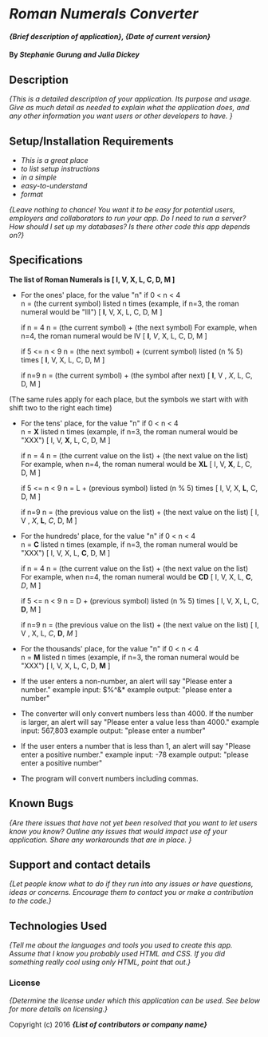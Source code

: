 # _Roman Numerals Converter_

#### _{Brief description of application}, {Date of current version}_

#### By _**Stephanie Gurung and Julia Dickey**_

## Description

_{This is a detailed description of your application. Its purpose and usage.  Give as much detail as needed to explain what the application does, and any other information you want users or other developers to have. }_

## Setup/Installation Requirements

* _This is a great place_
* _to list setup instructions_
* _in a simple_
* _easy-to-understand_
* _format_

_{Leave nothing to chance! You want it to be easy for potential users, employers and collaborators to run your app. Do I need to run a server? How should I set up my databases? Is there other code this app depends on?}_

## Specifications

**The list of Roman Numerals is [ I, V, X, L, C, D, M ]**


* For the ones' place, for the value "n"
  if 0 < n < 4  
  n = (the current symbol) listed n times (example, if n=3, the roman numeral would be
  "III")
  [ **I**, V, X, L, C, D, M ]

  if n = 4
  n = (the current symbol) + (the next symbol)
  For example, when n=4, the roman numeral would be IV
  [ **I**, _V_, X, L, C, D, M ]

  if 5 <= n < 9
  n = (the next symbol) + (current symbol) listed (n % 5) times
  [ **I**, V, X, L, C, D, M ]

  if n=9
  n = (the current symbol) + (the symbol after next)
  [ **I**, V , _X_, L, C, D, M ]

(The same rules apply for each place, but the symbols we start with with shift two to the right each time)

* For the tens' place, for the value "n"
  if 0 < n < 4  
  n = **X** listed n times (example, if n=3, the roman numeral would be
  "XXX")
  [ I, V, **X**, L, C, D, M ]

  if n = 4
  n = (the current value on the list) + (the next value on the list)
  For example, when n=4, the roman numeral would be **XL**
  [ I, V, **X**, _L_, C, D, M ]

  if 5 <= n < 9
  n = L + (previous symbol) listed (n % 5) times
  [ I, V, X, **L**, C, D, M ]

  if n=9
  n = (the previous value on the list) + (the next value on the list)
  [ I, V , _X_, **L**, _C_, D, M ]

* For the hundreds' place, for the value "n"
  if 0 < n < 4  
  n = **C** listed n times (example, if n=3, the roman numeral would be
  "XXX")
  [ I, V, X, L, **C**, D, M ]

  if n = 4
  n = (the current value on the list) + (the next value on the list)
  For example, when n=4, the roman numeral would be **CD**
  [ I, V, X, L, **C**, _D_, M ]

  if 5 <= n < 9
  n = D + (previous symbol) listed (n % 5) times
  [ I, V, X, L, C, **D**, M ]

  if n=9
  n = (the previous value on the list) + (the next value on the list)
  [ I, V , X, L, _C_, **D**, _M_ ]

* For the thousands' place, for the value "n"
  if 0 < n < 4  
  n = **M** listed n times (example, if n=3, the roman numeral would be
  "XXX")
  [ I, V, X, L, C, D, **M** ]

* If the user enters a non-number, an alert will say "Please enter a number."
  example input: $%^&*
  example output: "please enter a number"

* The converter will only convert numbers less than 4000. If the number is larger, an alert will say     "Please enter a value less than 4000."
  example input: 567,803
  example output: "please enter a number"

* If the user enters a number that is less than 1, an alert will say "Please enter a positive number."
  example input: -78
  example output: "please enter a positive number"

* The program will convert numbers including commas.


## Known Bugs

_{Are there issues that have not yet been resolved that you want to let users know you know?  Outline any issues that would impact use of your application.  Share any workarounds that are in place. }_

## Support and contact details

_{Let people know what to do if they run into any issues or have questions, ideas or concerns.  Encourage them to contact you or make a contribution to the code.}_

## Technologies Used

_{Tell me about the languages and tools you used to create this app. Assume that I know you probably used HTML and CSS. If you did something really cool using only HTML, point that out.}_

### License

*{Determine the license under which this application can be used.  See below for more details on licensing.}*

Copyright (c) 2016 **_{List of contributors or company name}_**
